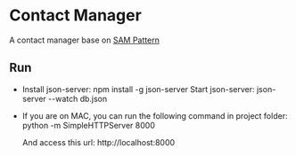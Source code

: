 # Contact Manager
A contact manager base on [SAM Pattern](http://sam.js.org)

## Run
- Install json-server:
    npm install -g json-server
  Start json-server:
    json-server --watch db.json

- If you are on MAC, you can run the following command in project folder:
  python -m SimpleHTTPServer 8000

  And access this url: http://localhost:8000
